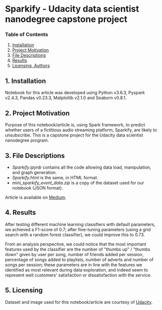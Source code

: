 # Sparkify - Udacity data scientist nanodegree capstone project

### Table of Contents

1. [ Installation ](#installation)
2. [ Project Motivation ](#motivation)
3. [ File Descriptions ](#filedesc)
4. [ Results ](#results)
5. [ Licensing, Authors ](#licensing)

## 1. Installation <a name="installation"></a>
Notebook for this article was developed using Python v3.6.3, Pyspark v2.4.3, Pandas v0.23.3, Matplotlib v2.1.0 and Seaborn v0.8.1.

## 2. Project Motivation <a name="motivation"></a>
Purpose of this notebook/article is, using Spark framework, to predict whether users of a fictitious audio streaming platform, Sparkify, are likely to unsubscribe. This is a capstone project for the Udacity data scientist nanodegree program.

## 3. File Descriptions <a name="filedesc"></a>
* _Sparkify.ipynb_ contains all the code allowing data load, manipulation, and graph generation.
* _Sparkify.html_ is the same, in HTML format.
* _mini_sparkify_event_data.zip_ is a copy of the dataset used for our notebook (JSON format).

Article is available on [Medium](https://medium.com/@olivier.klein/sparkify-udacity-data-scientist-nanodegree-capstone-project-65e3181ea2b0?sk=8d8f3c4b066695ee12c27d0411584609).

## 4. Results <a name="results"></a>
After testing different machine learning classifiers with default parameters, we achieved a F1-score of 0.7; after fine-tuning parameters (using a grid search with a random forest classifier), we could improve this to 0.73.

From an analysis perspective, we could notice that the most important features used by the classifier are the number of "thumbs up" / "thumbs down" given by user per song, number of friends added per session, percentage of songs added to playlists, number of adverts and number of songs per session; these parameters are in line with the features we identified as most relevant during data exploration, and indeed seem to represent well customers' satisfaction or dissatisfaction with the service.

## 5. Licensing <a name="licensing"></a>
Dataset and image used for this notebook/article are courtesy of [Udacity](https://www.udacity.com).
